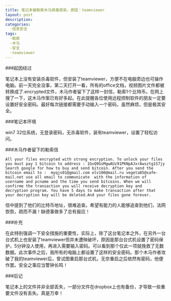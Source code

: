 ```yaml
---
title: 笔记本被勒索木马病毒感染，原因：teamviewer
layout: post
description: 
categories:
  -信息安全
tags: 
  -勒索
  -木马
  -安全
  -teamviewer
---
```


###起因经过

笔记本上没有安装杀毒软件，但安装了teamviewer，方便不在电脑旁边也可操作电脑。前一天完全没事，第二天打开一看，所有的office文档，视频图片文件都被转换成了.encrypted文件，木马作者留下了这样一封信，勒索1个比特币。在网上搜了一下，这木马作案已有好多起。在此提醒各位使用远程控制软件的朋友一定要设置好安全密码。最好每次链接都需要手动输入一个密码，虽然麻烦，但是极其安全。

###笔记本环境

win7 32位系统，无登录密码，无杀毒软件，装有teamviewer，设置了轻松访问。

###木马作者留下的勒索信

``
All your files encrypted with strong encryption.
To unlock your files you must pay 1 bitcoin to address :
1GvQ9GsMgwAUz91PKNpAJxrAwsztg1S7jy
Search google for how to buy and send bitcoin.
After you send the bitcoin email to : 
myqjs01@gmail.com
olv100@mail.ru
vegeta85@safe-mail.net
use all email to communicate 
with the information of username and pcname and the time you send bitcoins.
When we will confirme the transaction you will receive decryption key and decryption program.
You have 5 days to make transaction after that your decryption key will be deleted.And your files gone forever.
``

信中提到了他们的比特币地址，很难追查。希望有能力的人能够追查到他们，法网恢恢，疏而不漏！缺德事做多了总有报应！

###补充

在此特别强调一下安全措施的重要性，实际上，除了这台笔记本之外，在另外一台台式机上也安装了teamviewer但并未遭殃破坏，原因是那台台式机设置了密码保护，5分钟没人使用，再进入需要输入密码。可以看到那个仅此一项就挽救了无数数据。此次事件之后，我所有的电脑上都设置了这样的安全密码。那个木马作者攻破了我的teamviewer后，曾试图重启那台式机，无奈重启之后依然有密码，他便作罢。安全之事应当警钟长鸣！

###后记

笔记本上的文件并非全部丢失，一部分文件在dropbox上也有备份，才导致一些重要文件没有丢失。真是万幸！